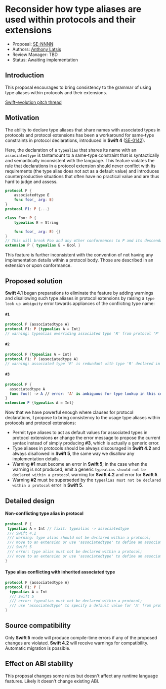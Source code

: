 # Reconsider how type aliases are used within protocols and their extensions

* Proposal: [SE-NNNN](NNNN-filename.md)
* Authors: [Anthony Latsis](https://github.com/AnthonyLatsis)
* Review Manager: TBD
* Status: Awaiting implementation

## Introduction

This proposal encourages to bring consistency to the grammar of using type aliases within protocols and their extensions.

[Swift-evolution pitch thread](https://forums.swift.org/t/disallow-type-aliases-in-protocols/11965?u=anthonylatsis)

## Motivation

The ability to declare type aliases that share names with associated types in protocols and protocol extensions
has been a workaround for same-type constraints in protocol declarations, introduced in **Swift 4** ([SE-0142](https://github.com/apple/swift-evolution/blob/master/proposals/0142-associated-types-constraints.md)).

Here, the declaration of a `typealias` that shares its name with an `associatedtype` is tantamount to a same-type constraint
that is syntactically and semantically inconsistent with the language. This feature violates the rule that declarations
in a protocol extension should never conflict with its requirements (the type alias does not act as a default value) and
introduces counterproductive situations that often have no practical value and are thus hard to judge and assess. 

```swift
protocol P {
    associatedtype E
    func foo(_ arg: E)
}
protocol P1: P {...} 

class Foo: P {
    typealias E = String

    func foo(_ arg: E) {}
}
// This will break Foo and any other conformances to P and its descendants. 
extension P { typealias E = Bool } 
```
This feature is further inconsistent with the convention of not having any implementation details within a protocol body.
Those are described in an extension or upon conformance.

## Proposed solution

**Swift 4.1** began preparations to eliminate the feature by adding warnings and disallowing such type aliases in protocol
extensions by raising a `type look up ambiguity` error towards appliances of the conflicting type name:

#### `#1`
```swift
protocol P {associatedtype A}
protocol P1: P {typealias A = Int}
// warning: typealias overriding associated type 'R' from protocol 'P' is better expressed as same-type constraint on the protocol
```
#### `#2`
```swift
protocol P {typealias A = Int}
protocol P1: P {associatedtype A}
// warning: associated type 'R' is redundant with type 'R' declared in inherited protocol 'P'
```
#### `#3`
```swift
protocol P {
  associatedtype A
  func foo() -> A // error: 'A' is ambiguous for type lookup in this context
}
extension P {typealias A = Int}
```

Now that we have powerful enough where clauses for protocol declarations,
I propose to bring consistency to the usage type aliases within protocols and protocol extensions:

* Permit type aliases to act as default values for associated types in protocol extensions **or** change the error message
  to propose the current syntax instead of simply producing **#3**, which is actually a generic error.
* Type aliases in protocols should be always discouraged in **Swift 4.2** and always disallowed in **Swift 5**,
  the same way we disallow any implementation details.
* Warning **#1** must become an error in **Swift 5**; in the case when the warning is not produced,
  emit a generic `typealias should not be declared within a protocol` warning for **Swift 4.2** and error for **Swift 5**.
* Warning **#2** must be superseded by the `typealias must not be declared within a protocol` error in **Swift 5**.

## Detailed design

#### Non-conflicting type alias in protocol
```swift
protocol P {
 typealias A = Int // fixit: typealias -> associatedtype
 /// Swift 4.2
 /// warning: type alias should not be declared within a protocol;
 /// move to an extension or use 'associatedtype' to define an associated type requirement 
 /// Swift 5
 /// error: type alias must not be declared within a protocol;
 /// move to an extension or use 'associatedtype' to define an associated type requirement
}
```
#### Type alias conflicting with inherited associated type

```swift
protocol P {associatedtype A}
protocol P1: P {
  typealias A = Int
  /// Swift 5
  /// error: typealias must not be declared within a protocol;
  /// use 'associatedtype' to specify a default value for 'A' from protocol 'P' or a same-type constraint on the protocol.
}
```

## Source compatibility

Only **Swift 5** mode will produce compile-time errors if any of the proposed changes are violated.
**Swift 4.2** will receive warnings for compatibility. 
Automatic migration is possible.

## Effect on ABI stability

This proposal changes some rules but doesn't affect any runtime language features.
Likely it doesn't change existing ABI.
